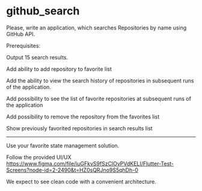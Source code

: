# github_search

Please, write an application, which searches Repositories by name using GitHub API.

Prerequisites:

Output 15 search results.

Add ability to add repository to favorite list

Add the ability to view the search history of repositories in subsequent runs of the application.

Add possibility to see the list of favorite repositories at subsequent runs of the application

Add possibility to remove the repository from the favorites list

Show previously favorited repositories in search results list

____________________________________________________________


Use your favorite state management solution.



Follow the provided UI/UX  https://www.figma.com/file/iuGFkvS9fSzClOvPVdKELI/Flutter-Test-Screens?node-id=2-2490&t=HZ0sQRJno9S5qhDh-0


We expect to see clean code with a convenient architecture.

